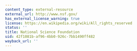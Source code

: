```yaml
---
content_type: external-resource
external_url: http://www.nsf.gov/
has_external_license_warning: true
license: https://en.wikipedia.org/wiki/All_rights_reserved
status: ''
title: National Science Foundation
uid: 42f1081b-af96-4bb0-926c-7bb1490ff482
wayback_url: ''
---
```

